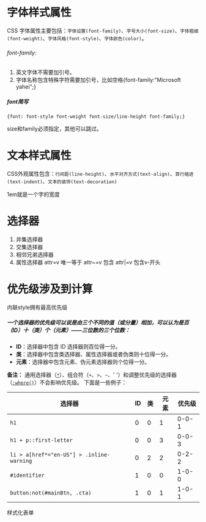 # 字体样式属性  

CSS 字体属性主要包括：`字体设置(font-family)`、`字号大小(font-size)`、`字体粗细(font-weight)`、`字体风格(font-style)`、`字体颜色(color)`。

###### font-family:
1. 英文字体不需要加引号。
2. 字体名称包含特殊字符需要加引号，比如空格{font-family:"Microsoft yahei";}


##### font简写
```
{font: font-style font-weight font-size/line-height font-family;}
```

size和family必须指定，其他可以跳过。





# 文本样式属性  

CSS外观属性包含：`行间距(line-height)`、`水平对齐方式(text-align)`、`首行缩进(text-indent)`、`文本的装饰(text-decoration)`

1em就是一个字的宽度

# 选择器  
1. 并集选择器
2. 交集选择器
3. 相邻兄弟选择器
4.  属性选择器
		attr=v               唯一等于
			attr~=v       包含
			attr|=v         包含v-开头
			
		    



# 优先级涉及到计算
内联style拥有最高优先级  
##### 一个选择器的优先级可以说是由三个不同的值（或分量）相加，可以认为是百（ID）十（类）个（元素）——三位数的三个位数：

- **ID**：选择器中包含 ID 选择器则百位得一分。
- **类**：选择器中包含类选择器、属性选择器或者伪类则十位得一分。
- **元素**：选择器中包含元素、伪元素选择器则个位得一分。

**备注：** 通用选择器（[`*`](https://developer.mozilla.org/zh-CN/docs/Web/CSS/Universal_selectors)）、组合符（`+`、`>`、`~`、' '）和调整优先级的选择器（[`:where()`](https://developer.mozilla.org/zh-CN/docs/Web/CSS/:where)）不会影响优先级。
下面是一些例子： 

| 选择器                                       | ID  | 类   | 元素  | 优先级   |
| ----------------------------------------- | --- | --- | --- | ----- |
| `h1`                                      | 0   | 0   | 1   | 0-0-1 |
| `h1 + p::first-letter`                    | 0   | 0   | 3   | 0-0-3 |
| `li > a[href*="en-US"] > .inline-warning` | 0   | 2   | 2   | 0-2-2 |
| `#identifier`                             | 1   | 0   | 0   | 1-0-0 |
| `button:not(#mainBtn, .cta)`              | 1   | 0   | 1   | 1-0-1 |

样式化表单
